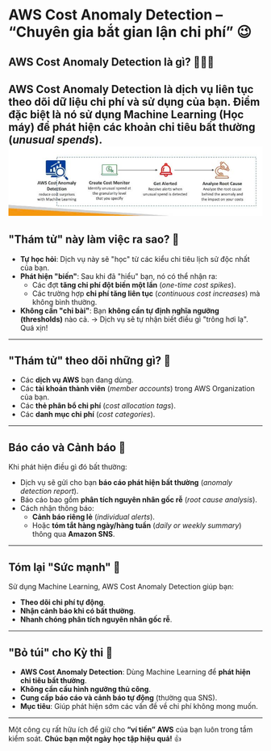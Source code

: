 # AWS Cost Anomaly Detection – “Chuyên gia bắt gian lận chi phí” 😉

## AWS Cost Anomaly Detection là gì? 🕵️‍♂️💸

AWS Cost Anomaly Detection là dịch vụ liên tục theo dõi dữ liệu chi phí và sử dụng của bạn.
Điểm đặc biệt là nó sử dụng **Machine Learning (Học máy)** để phát hiện các khoản chi tiêu bất thường (_unusual spends_).
![1749289906922](image/cost-anomaly-detection/1749289906922.png)
-------------


## "Thám tử" này làm việc ra sao? 🤖

- **Tự học hỏi**: Dịch vụ này sẽ "học" từ các kiểu chi tiêu lịch sử độc nhất của bạn.
- **Phát hiện "biến"**: Sau khi đã "hiểu" bạn, nó có thể nhận ra:
  - Các đợt **tăng chi phí đột biến một lần** (_one-time cost spikes_).
  - Các trường hợp **chi phí tăng liên tục** (_continuous cost increases_) mà không bình thường.
- **Không cần "chỉ bài"**: Bạn **không cần tự định nghĩa ngưỡng (thresholds)** nào cả.
  → Dịch vụ sẽ tự nhận biết điều gì "trông hơi lạ". Quá xịn!

---

## "Thám tử" theo dõi những gì? 🔎

- Các **dịch vụ AWS** bạn đang dùng.
- Các **tài khoản thành viên** (_member accounts_) trong AWS Organization của bạn.
- Các **thẻ phân bổ chi phí** (_cost allocation tags_).
- Các **danh mục chi phí** (_cost categories_).

---

## Báo cáo và Cảnh báo 📢

Khi phát hiện điều gì đó bất thường:

- Dịch vụ sẽ gửi cho bạn **báo cáo phát hiện bất thường** (_anomaly detection report_).
- Báo cáo bao gồm **phân tích nguyên nhân gốc rễ** (_root cause analysis_).
- Cách nhận thông báo:
  - **Cảnh báo riêng lẻ** (_individual alerts_).
  - Hoặc **tóm tắt hàng ngày/hàng tuần** (_daily or weekly summary_) thông qua **Amazon SNS**.

---

## Tóm lại "Sức mạnh" 💪

Sử dụng Machine Learning, AWS Cost Anomaly Detection giúp bạn:

- **Theo dõi chi phí tự động**.
- **Nhận cảnh báo khi có bất thường**.
- **Nhanh chóng phân tích nguyên nhân gốc rễ**.

---

## "Bỏ túi" cho Kỳ thi 📝

- **AWS Cost Anomaly Detection**: Dùng Machine Learning để **phát hiện chi tiêu bất thường**.
- **Không cần cấu hình ngưỡng thủ công**.
- **Cung cấp báo cáo và cảnh báo tự động** (thường qua SNS).
- **Mục tiêu**: Giúp phát hiện sớm các vấn đề về chi phí không mong muốn.

---

Một công cụ rất hữu ích để giữ cho **“ví tiền” AWS** của bạn luôn trong tầm kiểm soát.
**Chúc bạn một ngày học tập hiệu quả!** 👍
